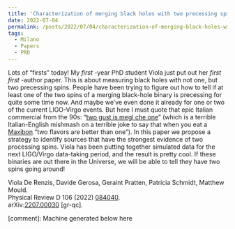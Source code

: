 ```yaml
---
title: 'Characterization of merging black holes with two precessing spins'
date: 2022-07-04
permalink: /posts/2022/07/04/characterization-of-merging-black-holes-with-two-precessing-spins
tags:
  - Milano
  - Papers
  - PRD
---
```


Lots of “firsts” today! My _first_ -year PhD student Viola just put out her _first_ _first_ -author paper. This is about measuring black holes with not one, but two precessing spins. People have been trying to figure out how to tell if at least one of the two spins of a merging black-hole binary is precessing for quite some time now. And maybe we’ve even done it already for one or two of the current LIGO-Virgo events. But here I must quote that epic Italian commercial from the 90s: “[two gust is megl che one](<https://www.youtube.com/watch?v=BDHcjEH2syA&ab_channel=PinguinoMagazine>)” (which is a terrible Italian-English mishmash on a terrible joke to say that when you eat a [Maxibon](<https://en.wikipedia.org/wiki/Maxibon>) “two flavors are better than one”). In this paper we propose a strategy to identify sources that have the strongest evidence of two processing spins. Viola has been putting together simulated data for the next LIGO/Virgo data-taking period, and the result is pretty cool. If these binaries are out there in the Universe, we will be able to tell they have two spins going around! 

Viola De Renzis, Davide Gerosa, Geraint Pratten, Patricia Schmidt, Matthew Mould.  
Physical Review D 106 (2022) [084040](<https://journals.aps.org/prd/abstract/10.1103/PhysRevD.106.084040>).  
arXiv:[](<https://arxiv.org/abs/2204.00026>)[](<https://arxiv.org/abs/2204.03423>)[2207.00030](<https://arxiv.org/abs/2207.00030>) [gr-qc].

[comment]: Machine generated below here
